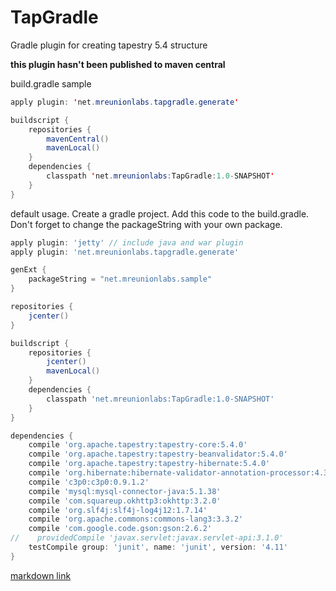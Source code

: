 # TapGradle

Gradle plugin for creating tapestry 5.4 structure

**this plugin hasn't been published to maven central**

build.gradle sample 

```java
apply plugin: 'net.mreunionlabs.tapgradle.generate'

buildscript {
    repositories {
        mavenCentral()
        mavenLocal()
    }
    dependencies {
        classpath 'net.mreunionlabs:TapGradle:1.0-SNAPSHOT'
    }
}
```

default usage. Create a gradle project. Add this code to the build.gradle. Don't forget to change the packageString with your own package. 
```groovy
apply plugin: 'jetty' // include java and war plugin
apply plugin: 'net.mreunionlabs.tapgradle.generate'

genExt {
    packageString = "net.mreunionlabs.sample"
}

repositories {
    jcenter()
}

buildscript {
    repositories {
        jcenter()
        mavenLocal()
    }
    dependencies {
        classpath 'net.mreunionlabs:TapGradle:1.0-SNAPSHOT'
    }
}

dependencies {
    compile 'org.apache.tapestry:tapestry-core:5.4.0'
    compile 'org.apache.tapestry:tapestry-beanvalidator:5.4.0'
    compile 'org.apache.tapestry:tapestry-hibernate:5.4.0'
    compile 'org.hibernate:hibernate-validator-annotation-processor:4.3.2.Final'
    compile 'c3p0:c3p0:0.9.1.2'
    compile 'mysql:mysql-connector-java:5.1.38'
    compile 'com.squareup.okhttp3:okhttp:3.2.0'
    compile 'org.slf4j:slf4j-log4j12:1.7.14'
    compile 'org.apache.commons:commons-lang3:3.3.2'
    compile 'com.google.code.gson:gson:2.6.2'
//    providedCompile 'javax.servlet:javax.servlet-api:3.1.0'
    testCompile group: 'junit', name: 'junit', version: '4.11'
}
```

[markdown link](https://guides.github.com/features/mastering-markdown/)
